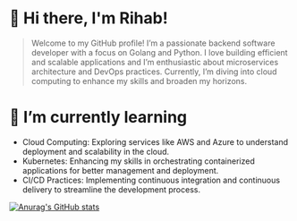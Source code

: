 
# 👋 Hi there, I'm Rihab!
> Welcome to my GitHub profile! I’m a passionate backend software developer
> with a focus on Golang and Python.
I love building efficient and scalable applications
> and I’m enthusiastic about microservices architecture and DevOps practices.
  Currently, I’m diving into cloud computing to enhance my skills and broaden my horizons.

# 🌱 I’m currently learning

- Cloud Computing: Exploring services like AWS and Azure to understand deployment and scalability in the cloud.
- Kubernetes: Enhancing my skills in orchestrating containerized applications for better management and deployment.
- CI/CD Practices: Implementing continuous integration and continuous delivery to streamline the development process.

[![Anurag's GitHub stats](https://github-readme-stats.vercel.app/api?username=Rihab-Sakhri)](https://github.com/anuraghazra/github-readme-stats)
